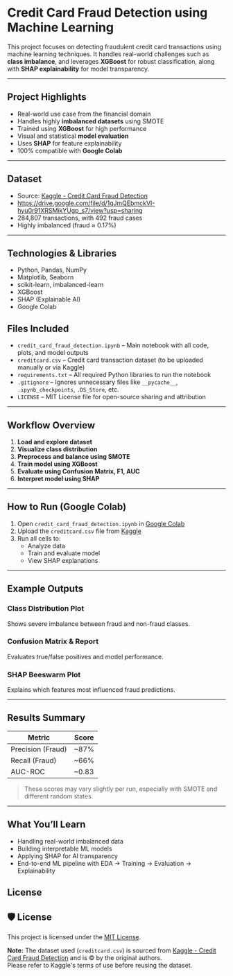 #  Credit Card Fraud Detection using Machine Learning

This project focuses on detecting fraudulent credit card transactions using machine learning techniques. It handles real-world challenges such as **class imbalance**, and leverages **XGBoost** for robust classification, along with **SHAP explainability** for model transparency.

---

##  Project Highlights

- Real-world use case from the financial domain
-  Handles highly **imbalanced datasets** using SMOTE
-  Trained using **XGBoost** for high performance
-  Visual and statistical **model evaluation**
-  Uses **SHAP** for feature explainability
-  100% compatible with **Google Colab**

---

##  Dataset

-  Source: [Kaggle - Credit Card Fraud Detection](https://www.kaggle.com/datasets/mlg-ulb/creditcardfraud)
-  https://drive.google.com/file/d/1qJmQEbmckVI-hyu0r91XRSMikYUgp_s7/view?usp=sharing
-  284,807 transactions, with 492 fraud cases
-  Highly imbalanced (fraud ≈ 0.17%)

---

##  Technologies & Libraries

- Python, Pandas, NumPy
- Matplotlib, Seaborn
- scikit-learn, imbalanced-learn
- XGBoost
- SHAP (Explainable AI)
- Google Colab

##  Files Included

- `credit_card_fraud_detection.ipynb` – Main notebook with all code, plots, and model outputs  
- `creditcard.csv` – Credit card transaction dataset (to be uploaded manually or via Kaggle)  
- `requirements.txt` – All required Python libraries to run the notebook  
- `.gitignore` – Ignores unnecessary files like `__pycache__`, `.ipynb_checkpoints`, `.DS_Store`, etc.  
- `LICENSE` – MIT License file for open-source sharing and attribution

---

##  Workflow Overview

1. **Load and explore dataset**
2. **Visualize class distribution**
3. **Preprocess and balance using SMOTE**
4. **Train model using XGBoost**
5. **Evaluate using Confusion Matrix, F1, AUC**
6. **Interpret model using SHAP**

---

##  How to Run (Google Colab)

1. Open `credit_card_fraud_detection.ipynb` in [Google Colab](https://colab.research.google.com/)
2. Upload the `creditcard.csv` file from [Kaggle](https://www.kaggle.com/datasets/mlg-ulb/creditcardfraud)
3. Run all cells to:
   - Analyze data
   - Train and evaluate model
   - View SHAP explanations

---

##  Example Outputs

###  Class Distribution Plot
Shows severe imbalance between fraud and non-fraud classes.

###  Confusion Matrix & Report
Evaluates true/false positives and model performance.

###  SHAP Beeswarm Plot
Explains which features most influenced fraud predictions.

---

##  Results Summary

| Metric           | Score   |
|------------------|---------|
| Precision (Fraud)| ~87%    |
| Recall (Fraud)   | ~66%    |
| AUC-ROC          | ~0.83   |

> These scores may vary slightly per run, especially with SMOTE and different random states.

---

##  What You’ll Learn

- Handling real-world imbalanced data
- Building interpretable ML models
- Applying SHAP for AI transparency
- End-to-end ML pipeline with EDA → Training → Evaluation → Explainability

## License
## 🛡 License

This project is licensed under the [MIT License](./LICENSE).

**Note:** The dataset used (`creditcard.csv`) is sourced from [Kaggle - Credit Card Fraud Detection](https://www.kaggle.com/datasets/mlg-ulb/creditcardfraud) and is © by the original authors.  
Please refer to Kaggle's terms of use before reusing the dataset.


